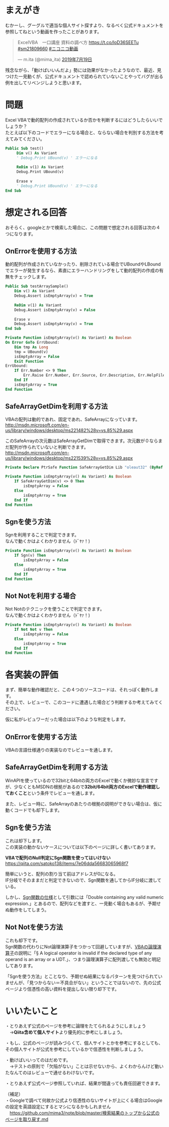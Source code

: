 # まえがき  
むかーし、グーグルで適当な個人サイト探すより、なるべく公式ドキュメントを参照してねという動画を作ったことがあります。  
  
<blockquote class="twitter-tweet" data-lang="ja"><p lang="ja" dir="ltr">ExcelVBA　一口講座 資料の調べ方 <a href="https://t.co/loD36SEETu">https://t.co/loD36SEETu</a> <a href="https://twitter.com/hashtag/sm21809660?src=hash&amp;ref_src=twsrc%5Etfw">#sm21809660</a> <a href="https://twitter.com/hashtag/%E3%83%8B%E3%82%B3%E3%83%8B%E3%82%B3%E5%8B%95%E7%94%BB?src=hash&amp;ref_src=twsrc%5Etfw">#ニコニコ動画</a></p>&mdash; m.ita (@mima_ita) <a href="https://twitter.com/mima_ita/status/1152339345652629504?ref_src=twsrc%5Etfw">2019年7月19日</a></blockquote>  
<script async src="https://platform.twitter.com/widgets.js" charset="utf-8"></script>  
  
残念ながら、「動けばいいんだよ」勢には効果がなかったようなので、最近、見つけた一見動くが、公式ドキュメントで認められていないことやってバグが出る例を出してリベンジしようと思います。  
  
# 問題  
Excel VBAで動的配列の作成されているか否かを判断するにはどうしたらいいでしょうか？  
たとえば以下のコードでエラーになる場合と、ならない場合を判別する方法を考えてみてください。  
  
```vb
Public Sub test()
     Dim v() As Variant
     ' Debug.Print UBound(v) ' エラーになる
     
     ReDim v(1) As Variant
     Debug.Print UBound(v)
     
     Erase v
     ' Debug.Print UBound(v) ' エラーになる
End Sub
```  
  
  
# 想定される回答  
おそらく、googleとかで検索した場合に、この問題で想定される回答は次の４つになります。  
  
## OnErrorを使用する方法  
動的配列が作成されていなかったり、削除されている場合でUBoundやLBoundでエラーが発生するなら、素直にエラーハンドリングをして動的配列の作成の有無をチェックします。  
  
```vb
Public Sub testArraySample()
    Dim v() As Variant
    Debug.Assert isEmptyArray(v) = True
    
    ReDim v(1) As Variant
    Debug.Assert isEmptyArray(v) = False
    
    Erase v
    Debug.Assert isEmptyArray(v) = True
End Sub

Private Function isEmptyArray(v() As Variant) As Boolean
On Error GoTo ErrUbound:
    Dim tmp As Long
    tmp = UBound(v)
    isEmptyArray = False
    Exit Function
ErrUbound:
    If Err.Number <> 9 Then
        Err.Raise Err.Number, Err.Source, Err.Description, Err.HelpFile, Err.HelpContext
    End If
    isEmptyArray = True
End Function
```  
  
## SafeArrayGetDimを利用する方法  
VBAの配列は動的であれ、固定であれ、SafeArrayになっています。  
http://msdn.microsoft.com/en-us/library/windows/desktop/ms221482%28v=vs.85%29.aspx  
  
このSafeArrayの次元数はSafeArrayGetDimで取得できます。次元数が０ならまだ配列が作られていないと判断できます。  
http://msdn.microsoft.com/en-us/library/windows/desktop/ms221539%28v=vs.85%29.aspx  
  
  
```vb
Private Declare PtrSafe Function SafeArrayGetDim Lib "oleaut32" (ByRef psa() As Any) As Long

Private Function isEmptyArray(v() As Variant) As Boolean
    If SafeArrayGetDim(v) <> 0 Then
        isEmptyArray = False
    Else
        isEmptyArray = True
    End If
End Function
```  
  
## Sgnを使う方法  
Sgnを利用することで判定できます。  
なんで動くかはよくわかりません（ﾄﾞﾔｧ！)  
  
```vb
Private Function isEmptyArray(v() As Variant) As Boolean
    If Sgn(v) Then
        isEmptyArray = False
    Else
        isEmptyArray = True
    End If
End Function
```  
  
  
## Not Notを利用する場合  
Not Notのテクニックを使うことで判定できます。  
なんで動くかはよくわかりません（ﾄﾞﾔｧ！)  
  
```vb
Private Function isEmptyArray(v() As Variant) As Boolean
    If Not Not v Then
        isEmptyArray = False
    Else
        isEmptyArray = True
    End If
End Function
```  
  
# 各実装の評価  
まず、簡単な動作確認だと、この４つのソースコードは、それっぽく動作します。  
その上で、レビューで、このコードに遭遇した場合どう判断するか考えてみてください。  
  
仮に私がレビュワーだった場合は以下のような判定をします。  
  
## OnErrorを使用する方法  
VBAの言語仕様通りの実装なのでレビューを通します。  
  
## SafeArrayGetDimを利用する方法  
WinAPIを使っているので32bitと64bitの両方のExcelで動くか微妙な宣言ですが、少なくともMSDNの根拠があるので**32bit/64bit両方のExcelで動作確認しておくこと**という条件でレビューを通します。  
  
また、レビュー時に、SafeArrayのあたりの根拠の説明ができない場合は、仮に動くコードでも却下します。  
  
  
## Sgnを使う方法  
これは却下します。  
この実装の動かないケースについては以下のページに詳しく書いてあります。  
  
**VBAで配列のNull判定にSgn関数を使ってはいけない**  
https://qiita.com/satoko138/items/7e06dda56683065968f7  
  
簡単にいうと、配列の割り当て前はアドレスが0になる。  
IF分岐でそのままだと判定できないので、Sgn関数を通してからIF分岐に渡している。  
  
しかし、[Sgn関数の仕様](https://docs.microsoft.com/en-us/openspecs/microsoft_general_purpose_programming_languages/ms-vbal/b7bbdcd3-c8fc-4f42-b362-18ace8f2be55)として引数には「Double containing any valid numeric expression.」とあるので、配列などを渡すと、一見動く場合もあるが、予期せぬ動作をしてしまう。  
  
  
## Not Notを使う方法  
これも却下です。  
Sgn関数の代わりにNot論理演算子をつかって回避していますが、[VBAの論理演算子](https://docs.microsoft.com/en-us/openspecs/microsoft_general_purpose_programming_languages/ms-vbal/2d70780d-6e99-47d6-9759-2b3a46b8e862  
)の説明に「§ A logical operator is invalid if the declared type of any operand is an array or a UDT.」、つまり論理演算子に配列渡しても無効と明記してあります。  
  
「Sgnを使う方法」とことなり、予期せぬ結果になるパターンを見つけられていませんが、「見つからない＝不具合がない」ということではないので、先の公式ページより信憑性の高い資料を提出しない限り却下です。  
  
# いいたいこと  
・とりあえず公式のページを参考に論理をたてられるようにしましょう  
　→**Qiita含めて個人サイト**より優先的に参考にしましょう。  
  
・もし、公式のページが読みづらくて、個人サイトとかを参考にするとしても、その個人サイトが公式を参考にしているかで信憑性を判断しましょう。  
  
・動けばいいってのはだめです。  
　→テストの原則で「欠陥がない」ことは示せないから、よくわからんけど動いたなんてのはレビューで通せるわけないです。  
  
・とりあえず公式ページ参照していれば、結果が間違っても責任回避できます。  
  
（補足）  
・Googleで調べて何故か公式より信憑性のないサイトが上にくる場合はGoogleの設定を英語設定にするとマシになるかもしれません  
　https://github.com/mima3/note/blob/master/検索結果のトップから公式のページを取り戻す.md  
  
　  
